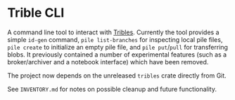 # Trible CLI

A command line tool to interact with [Tribles](https://github.com/triblespace/tribles-rust).
Currently the tool provides a simple `id-gen` command, `pile list-branches` for
inspecting local pile files, `pile create` to initialize an empty pile file, and
`pile put`/`pull` for transferring blobs. It previously contained a
number of experimental features (such as a broker/archiver and a notebook
interface) which have been removed.

The project now depends on the unreleased `tribles` crate directly from Git.

See `INVENTORY.md` for notes on possible cleanup and future functionality.
